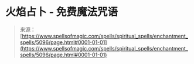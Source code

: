 <!--yml

category: 未分类

date: 2024-06-12 18:39:05

-->

# 火焰占卜 - 免费魔法咒语

> 来源：[https://www.spellsofmagic.com/spells/spiritual_spells/enchantment_spells/5096/page.html#0001-01-01](https://www.spellsofmagic.com/spells/spiritual_spells/enchantment_spells/5096/page.html#0001-01-01)
